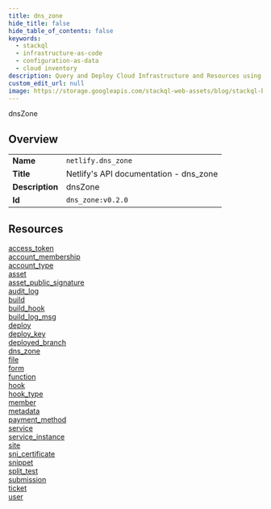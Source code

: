 ```yaml
---
title: dns_zone
hide_title: false
hide_table_of_contents: false
keywords:
  - stackql
  - infrastructure-as-code
  - configuration-as-data
  - cloud inventory
description: Query and Deploy Cloud Infrastructure and Resources using SQL
custom_edit_url: null
image: https://storage.googleapis.com/stackql-web-assets/blog/stackql-blog-post-featured-image.png
---
```

dnsZone  
    

## Overview
<table><tbody>
<tr><td><b>Name</b></td><td><code>netlify.dns_zone</code></td></tr>
<tr><td><b>Title</b></td><td>Netlify's API documentation - dns_zone</td></tr>
<tr><td><b>Description</b></td><td>dnsZone</td></tr>
<tr><td><b>Id</b></td><td><code>dns_zone:v0.2.0</code></td></tr>
</tbody></table>

## Resources
<div class="row">
<div class="providerDocColumn">
<a href="/docs/providers/netlify/dns_zone/access_token/index.md">access_token</a><br />
<a href="/docs/providers/netlify/dns_zone/account_membership/index.md">account_membership</a><br />
<a href="/docs/providers/netlify/dns_zone/account_type/index.md">account_type</a><br />
<a href="/docs/providers/netlify/dns_zone/asset/index.md">asset</a><br />
<a href="/docs/providers/netlify/dns_zone/asset_public_signature/index.md">asset_public_signature</a><br />
<a href="/docs/providers/netlify/dns_zone/audit_log/index.md">audit_log</a><br />
<a href="/docs/providers/netlify/dns_zone/build/index.md">build</a><br />
<a href="/docs/providers/netlify/dns_zone/build_hook/index.md">build_hook</a><br />
<a href="/docs/providers/netlify/dns_zone/build_log_msg/index.md">build_log_msg</a><br />
<a href="/docs/providers/netlify/dns_zone/deploy/index.md">deploy</a><br />
<a href="/docs/providers/netlify/dns_zone/deploy_key/index.md">deploy_key</a><br />
<a href="/docs/providers/netlify/dns_zone/deployed_branch/index.md">deployed_branch</a><br />
<a href="/docs/providers/netlify/dns_zone/dns_zone/index.md">dns_zone</a><br />
<a href="/docs/providers/netlify/dns_zone/file/index.md">file</a><br />
<a href="/docs/providers/netlify/dns_zone/form/index.md">form</a><br />
</div>
<div class="providerDocColumn">
<a href="/docs/providers/netlify/dns_zone/function/index.md">function</a><br />
<a href="/docs/providers/netlify/dns_zone/hook/index.md">hook</a><br />
<a href="/docs/providers/netlify/dns_zone/hook_type/index.md">hook_type</a><br />
<a href="/docs/providers/netlify/dns_zone/member/index.md">member</a><br />
<a href="/docs/providers/netlify/dns_zone/metadata/index.md">metadata</a><br />
<a href="/docs/providers/netlify/dns_zone/payment_method/index.md">payment_method</a><br />
<a href="/docs/providers/netlify/dns_zone/service/index.md">service</a><br />
<a href="/docs/providers/netlify/dns_zone/service_instance/index.md">service_instance</a><br />
<a href="/docs/providers/netlify/dns_zone/site/index.md">site</a><br />
<a href="/docs/providers/netlify/dns_zone/sni_certificate/index.md">sni_certificate</a><br />
<a href="/docs/providers/netlify/dns_zone/snippet/index.md">snippet</a><br />
<a href="/docs/providers/netlify/dns_zone/split_test/index.md">split_test</a><br />
<a href="/docs/providers/netlify/dns_zone/submission/index.md">submission</a><br />
<a href="/docs/providers/netlify/dns_zone/ticket/index.md">ticket</a><br />
<a href="/docs/providers/netlify/dns_zone/user/index.md">user</a><br />
</div>
</div>
